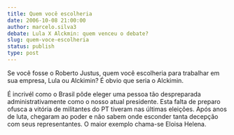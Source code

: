 ```yaml
---
title: Quem você escolheria
date: 2006-10-08 21:00:00
author: marcelo.silva3
debate: Lula X Alckmin: quem venceu o debate?
slug: quem-voce-escolheria
status: publish 
type: post
---
```


Se você fosse o Roberto Justus, quem você escolheria para trabalhar em sua empresa, Lula ou Alckimin? É obvio que seria o Alckimin.


É incrivél como o Brasil pôde eleger uma pessoa tão despreparada administrativamente como o nosso atual presidente. Esta falta de preparo ofusca a vitória de militantes do PT tiveram nas últimas eleições. Após anos de luta, chegaram ao poder e não sabem onde esconder tanta decepção com seus representantes. O maior exemplo chama-se Eloisa Helena.


